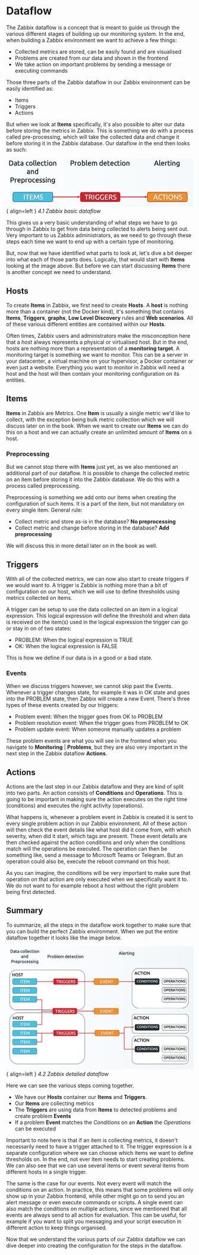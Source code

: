 # Dataflow
The Zabbix dataflow is a concept that is meant to guide us through the various different stages of building up our monitoring system. In the end, when building a Zabbix environment we want to achieve a few things:

- Collected metrics are stored, can be easily found and are visualised
- Problems are created from our data and shown in the frontend
- We take action on important problems by sending a message or executing commands

Those three parts of the Zabbix dataflow in our Zabbix environment can be easily identified as:

- Items 
- Triggers
- Actions

But when we look at **Items** specifically, it's also possible to alter our data before storing the metrics in Zabbix. This is something we do with a process called pre-processing, which will take the collected data and change it before storing it in the Zabbix database. Our dataflow in the end then looks as such:

![Basic dataflow](./datacollection/ch04-dataflow-basic.png){ align=left }
*4.1 Zabbix basic dataflow*

This gives us a very basic understanding of what steps we have to go through in Zabbix to get from data being collected to alerts being sent out. Very important to us Zabbix administrators, as we need to go through these steps each time we want to end up with a certain type of monitoring.

But, now that we have identified what parts to look at, let's dive a bit deeper into what each of those parts does. Logically, that would start with **Items** looking at the image above. But before we can start discussing **Items** there is another concept we need to understand.

## Hosts
To create **Items** in Zabbix, we first need to create **Hosts**. A **host** is nothing more than a container (not the Docker kind), it's something that contains **Items**, **Triggers**, **graphs**, **Low Level Discovery** rules and **Web scenarios**. All of these various different entities are contained within our **Hosts**.

Often times, Zabbix users and administrators make the misconception here that a *host* always represents a physical or virtualised host. But in the end, hosts are nothing more than a representation of a **monitoring target**. A monitoring target is something we want to monitor. This can be a server in your datacenter, a virtual machine on your hypervisor, a Docker container or even just a website. Everything you want to monitor in Zabbix will need a host and the host will then contain your monitoring configuration on its entities.

## Items
**Items** in Zabbix are Metrics. One **Item** is usually a single metric we'd like to collect, with the exception being bulk metric collection which we will discuss later on in the book. When we want to create our **Items** we can do this on a host and we can actually create an unlimited amount of **Items** on a host.

### Preprocessing
But we cannot stop there with **Items** just yet, as we also mentioned an additional part of our dataflow. It is possible to change the collected metric on an item before storing it into the Zabbix database. We do this with a process called preprocessing. 

Preprocessing is something we add onto our items when creating the configuration of such items. It is a part of the item, but not mandatory on every single item. General rule:
- Collect metric and store as-is in the database? **No preprocessing**
- Collect metric and change before storing in the database? **Add preprocessing**

We will discuss this in more detail later on in the book as well.

## Triggers
With all of the collected metrics, we can now also start to create triggers if we would want to. A trigger is Zabbix is nothing more than a bit of configuration on our host, which we will use to define thresholds using metrics collected on items. 

A trigger can be setup to use the data collected on an item in a logical expression. This logical expression will define the threshold and when data is received on the item(s) used in the logical expression the trigger can go or stay in on of two states:
- PROBLEM: When the logical expression is TRUE
- OK: When the logical expression is FALSE

This is how we define if our data is in a good or a bad state.

### Events
When we discuss triggers however, we cannot skip past the Events. Whenever a trigger changes state, for example it was in OK state and goes into the PROBLEM state, then Zabbix will create a new Event. There's three types of these events created by our triggers:
- Problem event: When the trigger goes from OK to PROBLEM
- Problem resolution event: When the trigger goes from PROBLEM to OK
- Problem update event: When someone manually updates a problem

These problem events are what you will see in the frontend when you navigate to **Monitoring** | **Problems**, but they are also very important in the next step in the Zabbix dataflow **Actions**.

## Actions
Actions are the last step in our Zabbix dataflow and they are kind of split into two parts. An action consists of **Conditions** and **Operations**. This is going to be important in making sure the action executes on the right time (conditions) and executes the right activity (operations). 

What happens is, whenever a problem event in Zabbix is created it is sent to every single problem action in our Zabbix environment. All of these action will then check the event details like what host did it come from, with which severity, when did it start, which tags are present. These event details are then checked against the action conditions and only when the conditions match will the operations be executed. The operation can then be something like, send a message to Microsoft Teams or Telegram. But an operation could also be, execute the reboot command on this host.

As you can imagine, the conditions will be very important to make sure that operation on that action are only executed when we specifically want it to. We do not want to for example reboot a host without the right problem being first detected.

## Summary

To summarize, all the steps in the dataflow work together to make sure that you can build the perfect Zabbix environment. When we put the entire dataflow together it looks like the image below.

![Detailed dataflow](./datacollection/ch04-dataflow-detailed.png){ align=left }
*4.2 Zabbix detailed dataflow*

Here we can see the various steps coming together.
- We have our **Hosts** container our **Items** and **Triggers**. 
- Our **Items** are collecting metrics
- The **Triggers** are using data from **Items** to detected problems and create problem **Events**
- If a problem **Event** matches the *Conditions* on an **Action** the *Operations* can be executed

Important to note here is that if an item is collecting metrics, it doesn't necessarily need to have a trigger attached to it. The trigger expression is a separate configuration where we can choose which items we want to define thresholds on. In the end, not ever item needs to start creating problems. We can also see that we can use several items or event several items from different hosts in a single trigger.

The same is the case for our events. Not every event will match the conditions on an action. In practice, this means that some problems will only show up in your Zabbix frontend, while other might go on to send you an alert message or even execute commands or scripts. A single event can also match the conditions on multiple actions, since we mentioned that all events are always send to all action for evaluation. This can be useful, for example if you want to split you messaging and your script execution in different action to keep things organised.

Now that we understand the various parts of our Zabbix dataflow we can dive deeper into creating the configuration for the steps in the dataflow. 